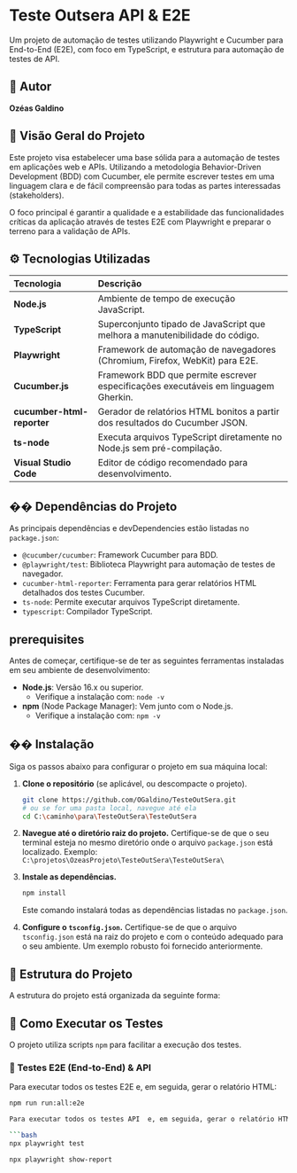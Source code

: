 # Teste Outsera API & E2E

Um projeto de automação de testes utilizando Playwright e Cucumber para End-to-End (E2E), com foco em TypeScript, e estrutura para automação de testes de API.

## 🚀 Autor

**Ozéas Galdino**

## 🌟 Visão Geral do Projeto

Este projeto visa estabelecer uma base sólida para a automação de testes em aplicações web e APIs. Utilizando a metodologia Behavior-Driven Development (BDD) com Cucumber, ele permite escrever testes em uma linguagem clara e de fácil compreensão para todas as partes interessadas (stakeholders).

O foco principal é garantir a qualidade e a estabilidade das funcionalidades críticas da aplicação através de testes E2E com Playwright e preparar o terreno para a validação de APIs.

## ⚙️ Tecnologias Utilizadas

| Tecnologia          | Descrição                                                                      |
| :------------------ | :----------------------------------------------------------------------------- |
| **Node.js**         | Ambiente de tempo de execução JavaScript.                                      |
| **TypeScript**      | Superconjunto tipado de JavaScript que melhora a manutenibilidade do código.   |
| **Playwright**      | Framework de automação de navegadores (Chromium, Firefox, WebKit) para E2E.    |
| **Cucumber.js**     | Framework BDD que permite escrever especificações executáveis em linguagem Gherkin.|
| **cucumber-html-reporter** | Gerador de relatórios HTML bonitos a partir dos resultados do Cucumber JSON. |
| **ts-node**         | Executa arquivos TypeScript diretamente no Node.js sem pré-compilação.         |
| **Visual Studio Code** | Editor de código recomendado para desenvolvimento.                             |

## �� Dependências do Projeto

As principais dependências e devDependencies estão listadas no `package.json`:

*   `@cucumber/cucumber`: Framework Cucumber para BDD.
*   `@playwright/test`: Biblioteca Playwright para automação de testes de navegador.
*   `cucumber-html-reporter`: Ferramenta para gerar relatórios HTML detalhados dos testes Cucumber.
*   `ts-node`: Permite executar arquivos TypeScript diretamente.
*   `typescript`: Compilador TypeScript.

##  prerequisites

Antes de começar, certifique-se de ter as seguintes ferramentas instaladas em seu ambiente de desenvolvimento:

*   **Node.js**: Versão 16.x ou superior.
    *   Verifique a instalação com: `node -v`
*   **npm** (Node Package Manager): Vem junto com o Node.js.
    *   Verifique a instalação com: `npm -v`

## �� Instalação

Siga os passos abaixo para configurar o projeto em sua máquina local:

1.  **Clone o repositório** (se aplicável, ou descompacte o projeto).
    ```bash
    git clone https://github.com/OGaldino/TesteOutSera.git
    # ou se for uma pasta local, navegue até ela
    cd C:\caminho\para\TesteOutSera\TesteOutSera
    ```

2.  **Navegue até o diretório raiz do projeto.**
    Certifique-se de que o seu terminal esteja no mesmo diretório onde o arquivo `package.json` está localizado.
    Exemplo: `C:\projetos\OzeasProjeto\TesteOutSera\TesteOutSera\`

3.  **Instale as dependências.**
    ```bash
    npm install
    ```
    Este comando instalará todas as dependências listadas no `package.json`.

4.  **Configure o `tsconfig.json`.**
    Certifique-se de que o arquivo `tsconfig.json` está na raiz do projeto e com o conteúdo adequado para o seu ambiente. Um exemplo robusto foi fornecido anteriormente.

## 📂 Estrutura do Projeto

A estrutura do projeto está organizada da seguinte forma:

## 📝 Como Executar os Testes

O projeto utiliza scripts `npm` para facilitar a execução dos testes.

### 🧪 Testes E2E (End-to-End) & API

Para executar todos os testes E2E e, em seguida, gerar o relatório HTML:

```bash (End-to-End)
npm run run:all:e2e

Para executar todos os testes API  e, em seguida, gerar o relatório HTML:

```bash
npx playwright test

npx playwright show-report